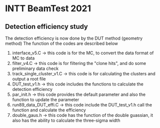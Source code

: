 # INTT BeamTest 2021 
## Detection efficiency study
The detection efficiency is now done by the DUT method (geometry method)
The function of the codes are described below
1. interface_v5.C -> this code is for the MC, to convert the data format of MC to data
2. filter_v4.C    -> this code is for filtering the "clone hits", and do some preliminary data check
3. track_single_cluster_v1.C -> this code is for calculating the clusters and output a root file
4. DUT_test_v1.h -> this code includes the functions to calculate the detection efficiency
5. par_init.h  -> this code provides the default parameter and also the function to update the parameter
6. run89_data_DUT_effi.C -> this code include the DUT_test_v1.h call the function and calculate the efficiency
7. double_gaus.h -> this code has the function of the double guassian, it also has the ability to calculate the three-sigma width
